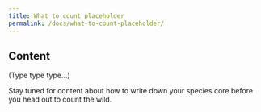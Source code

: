 ```yaml
---
title: What to count placeholder
permalink: /docs/what-to-count-placeholder/
---
```


## Content

(Type type type...)

Stay tuned for content about how to write down your species core before you head out to count the wild.

